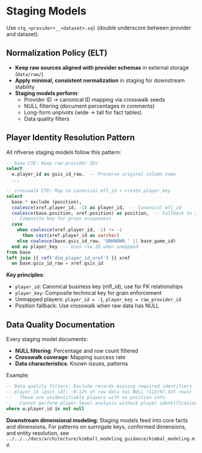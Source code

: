 # Staging Models

Use `stg_<provider>__<dataset>.sql` (double underscore between provider and dataset).

## Normalization Policy (ELT)

- **Keep raw sources aligned with provider schemas** in external storage (`data/raw/`)
- **Apply minimal, consistent normalization** in staging for downstream stability
- **Staging models perform**:
  - Provider ID → canonical ID mapping via crosswalk seeds
  - NULL filtering (document percentages in comments)
  - Long-form unpivots (wide → tall for fact tables)
  - Data quality filters

## Player Identity Resolution Pattern

All nflverse staging models follow this pattern:

```sql
-- base CTE: Keep raw provider IDs
select
  w.player_id as gsis_id_raw,  -- Preserve original column name
  ...

-- crosswalk CTE: Map to canonical mfl_id + create player_key
select
  base.* exclude (position),
  coalesce(xref.player_id, -1) as player_id,  -- Canonical mfl_id
  coalesce(base.position, xref.position) as position,  -- Fallback to xref
  -- Composite key for grain uniqueness
  case
    when coalesce(xref.player_id, -1) != -1
      then cast(xref.player_id as varchar)
    else coalesce(base.gsis_id_raw, 'UNKNOWN_' || base.game_id)
  end as player_key  -- Uses raw ID when unmapped
from base
left join {{ ref('dim_player_id_xref') }} xref
  on base.gsis_id_raw = xref.gsis_id
```

**Key principles**:
- `player_id`: Canonical business key (mfl_id), use for FK relationships
- `player_key`: Composite technical key for grain enforcement
- Unmapped players: `player_id = -1`, `player_key = raw_provider_id`
- Position fallback: Use crosswalk when raw data has NULL

## Data Quality Documentation

Every staging model documents:
- **NULL filtering**: Percentage and row count filtered
- **Crosswalk coverage**: Mapping success rate
- **Data characteristics**: Known issues, patterns

Example:
```sql
-- Data quality filters: Exclude records missing required identifiers
-- player_id (gsis_id): ~0.12% of raw data has NULL (113/97,415 rows)
--   These are unidentifiable players with no position info
--   Cannot perform player-level analysis without player identification
where w.player_id is not null
```

**Downstream dimensional modeling**: Staging models feed into core facts and dimensions. For patterns on surrogate keys, conformed dimensions, and entity resolution, see `../../../docs/architecture/kimball_modeling_guidance/kimbal_modeling.md`.
